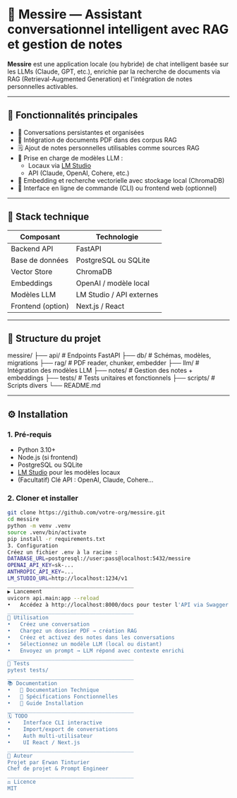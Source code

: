 # 🧠 Messire — Assistant conversationnel intelligent avec RAG et gestion de notes

**Messire** est une application locale (ou hybride) de chat intelligent basée sur les LLMs (Claude, GPT, etc.), enrichie par la recherche de documents via RAG (Retrieval-Augmented Generation) et l'intégration de notes personnelles activables.

---

## 🚀 Fonctionnalités principales

- 🔁 Conversations persistantes et organisées  
- 📂 Intégration de documents PDF dans des corpus RAG  
- 🗒️ Ajout de notes personnelles utilisables comme sources RAG  
- 🧠 Prise en charge de modèles LLM :
  - Locaux via [LM Studio](https://lmstudio.ai/)
  - API (Claude, OpenAI, Cohere, etc.)
- 🧬 Embedding et recherche vectorielle avec stockage local (ChromaDB)
- 🧪 Interface en ligne de commande (CLI) ou frontend web (optionnel)

---

## 🧱 Stack technique

| Composant         | Technologie               |
|-------------------|---------------------------|
| Backend API       | FastAPI                   |
| Base de données   | PostgreSQL ou SQLite      |
| Vector Store      | ChromaDB                  |
| Embeddings        | OpenAI / modèle local     |
| Modèles LLM       | LM Studio / API externes  |
| Frontend (option) | Next.js / React           |

---

## 📁 Structure du projet

messire/
├── api/ # Endpoints FastAPI
├── db/ # Schémas, modèles, migrations
├── rag/ # PDF reader, chunker, embedder
├── llm/ # Intégration des modèles LLM
├── notes/ # Gestion des notes + embeddings
├── tests/ # Tests unitaires et fonctionnels
├── scripts/ # Scripts divers
└── README.md

---

## ⚙️ Installation

### 1. Pré-requis

- Python 3.10+
- Node.js (si frontend)
- PostgreSQL ou SQLite
- [LM Studio](https://lmstudio.ai/) pour les modèles locaux
- (Facultatif) Clé API : OpenAI, Claude, Cohere…

### 2. Cloner et installer

```bash
git clone https://github.com/votre-org/messire.git
cd messire
python -m venv .venv
source .venv/bin/activate
pip install -r requirements.txt
3. Configuration
Créez un fichier .env à la racine :
DATABASE_URL=postgresql://user:pass@localhost:5432/messire
OPENAI_API_KEY=sk-...
ANTHROPIC_API_KEY=...
LM_STUDIO_URL=http://localhost:1234/v1
________________________________________
▶️ Lancement
uvicorn api.main:app --reload
•	Accédez à http://localhost:8000/docs pour tester l'API via Swagger.
________________________________________
🧠 Utilisation
•	Créez une conversation
•	Chargez un dossier PDF → création RAG
•	Créez et activez des notes dans les conversations
•	Sélectionnez un modèle LLM (local ou distant)
•	Envoyez un prompt → LLM répond avec contexte enrichi
________________________________________
🧪 Tests
pytest tests/
________________________________________
📚 Documentation
•	📄 Documentation Technique
•	📄 Spécifications Fonctionnelles
•	📄 Guide Installation
________________________________________
🗓️ TODO
•	 Interface CLI interactive
•	 Import/export de conversations
•	 Auth multi-utilisateur
•	 UI React / Next.js
________________________________________
👤 Auteur
Projet par Erwan Tinturier
Chef de projet & Prompt Engineer
________________________________________
⚖️ Licence
MIT
